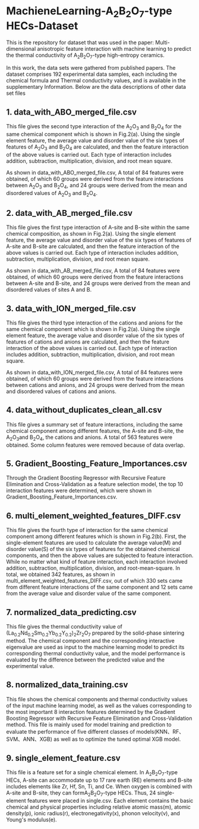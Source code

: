 # MachieneLearning-A<sub>2</sub>B<sub>2</sub>O<sub>7</sub>-type HECs-Dataset

This is the repository for dataset that was used in the paper: Multi-dimensional anisotropic feature interaction with machine learning to predict the thermal conductivity of A<sub>2</sub>B<sub>2</sub>O<sub>7</sub>-type high-entropy ceramics.

In this work, the data sets were gathered from published papers. The dataset comprises 192 experimental data samples, each including the chemical formula and Thermal conductivity values, and is available in the supplementary Information. Below are the data descriptions of other data set files


## 1. data_with_ABO_merged_file.csv

This file gives the second type interaction of the A<sub>2</sub>O<sub>3</sub> and B<sub>2</sub>O<sub>4</sub> for the same chemical component which is shown in Fig.2(a). Using the single element feature, the average value and disorder value of the six types of features of A<sub>2</sub>O<sub>3</sub> and B<sub>2</sub>O<sub>4</sub> are calculated, and then the feature interaction of the above values is carried out. Each type of interaction includes addition, subtraction, multiplication, division, and root mean square.

As shown in data_with_ABO_merged_file.csv, A total of 84 features were obtained, of which 60 groups were derived from the feature interactions between A<sub>2</sub>O<sub>3</sub> and B<sub>2</sub>O<sub>4</sub>, and 24 groups were derived from the mean and disordered values of A<sub>2</sub>O<sub>3</sub> and B<sub>2</sub>O<sub>4</sub>.


## 2. data_with_AB_merged_file.csv

This file gives the first type interaction of A-site and B-site within the same chemical composition, as shown in Fig.2(a). Using the single element feature, the average value and disorder value of the six types of features of A-site and B-site are calculated, and then the feature interaction of the above values is carried out. Each type of interaction includes addition, subtraction, multiplication, division, and root mean square.

As shown in data_with_AB_merged_file.csv, A total of 84 features were obtained, of which 60 groups were derived from the feature interactions between A-site and B-site, and 24 groups were derived from the mean and disordered values of sites A and B.


## 3. data_with_ION_merged_file.csv

This file gives the third type interaction of the cations and anions for the same chemical component which is shown in Fig.2(a).  Using the single element feature, the average value and disorder value of the six types of features of cations and anions are calculated, and then the feature interaction of the above values is carried out. Each type of interaction includes addition, subtraction, multiplication, division, and root mean square.

As shown in data_with_ION_merged_file.csv, A total of 84 features were obtained, of which 60 groups were derived from the feature interactions between cations and anions, and 24 groups were derived from the mean and disordered values of cations and anions.


## 4. data_without_duplicates_clean_all.csv

This file gives a summary set of feature interactions, including the same chemical component among different features, the A-site and B-site, the A<sub>2</sub>O<sub>3</sub>and B<sub>2</sub>O<sub>4</sub>, the cations and anions. A total of 563 features were obtained. Some column features were removed because of data overlap.


## 5. Gradient_Boosting_Feature_Importances.csv

Through the Gradient Boosting Regressor with Recursive Feature Elimination and Cross-Validation as a feature selection model, the top 10 interaction features were determined, which were shown in Gradient_Boosting_Feature_Importances.csv.


## 6. multi_element_weighted_features_DIFF.csv

This file gives the fourth type of interaction for the same chemical component among different features which is shown in Fig.2(b). First, the single-element features are used to calculate the average value(M) and disorder value(S) of the six types of features for the obtained chemical components, and then the above values are subjected to feature interaction. While no matter what kind of feature interaction, each interaction involved addition, subtraction, multiplication, division, and root-mean-square. In total, we obtained 342 features, as shown in multi_element_weighted_features_DIFF.csv, out of which 330 sets came from different feature interactions of the same component and 12 sets came from the average value and disorder value of the same component.


## 7. normalized_data_predicting.csv

This file gives the thermal conductivity value of (La<sub>0.2</sub>Nd<sub>0.2</sub>Sm<sub>0.2</sub>Yb<sub>0.2</sub>Y<sub>0.2</sub>)<sub>2</sub>Zr<sub>2</sub>O<sub>7</sub> prepared by the solid-phase sintering method. The chemical component and the corresponding interactive eigenvalue are used as input to the machine learning model to predict its corresponding thermal conductivity value, and the model performance is evaluated by the difference between the predicted value
and the experimental value.


## 8. normalized_data_training.csv

This file shows the chemical components and thermal conductivity values of the input machine learning model, as well as the values corresponding to the most important 8 interaction features determined by the Gradient Boosting Regressor with Recursive Feature Elimination and Cross-Validation method. This file is mainly used for model training and prediction to evaluate the performance of five different classes of models(KNN、RF、SVM、ANN、XGB) as well as to optimize the tuned optimal XGB model.


## 9. single_element_feature.csv

This file is a feature set for a single chemical element. In A<sub>2</sub>B<sub>2</sub>O<sub>7</sub>-type HECs, A-site can accommodate up to 17 rare earth (RE) elements and B-site includes elements like Zr, Hf, Sn, Ti, and Ce. When oxygen is combined with A-site and B-site, they can formA<sub>2</sub>B<sub>2</sub>O<sub>7</sub>-type HECs. Thus, 24 single-element features were placed in single.csv. Each element contains the basic chemical and physical properties including relative atomic mass(m), atomic density(p), ionic radius(r), electronegativity(x), phonon velocity(v), and Young's modulus(e).

